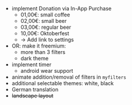 * implement Donation via In-App Purchase
  * 01,00€: small coffee
  * 02,00€: small beer
  * 03,00€: regular beer
  * 10,00€: Oktoberfest
  * -> Add link to settings
* OR: make it freemium:
  * more than 3 filters
  * dark theme
* implement timer
  * android wear support
* animate addition/removal of filters in `myfilters`
* additional selectable themes: white, black
* German translation
* ~~landscape layout~~
